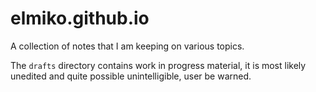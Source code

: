 elmiko.github.io
================

A collection of notes that I am keeping on various topics.

The `drafts` directory contains work in progress material, it is most likely
unedited and quite possible unintelligible, user be warned.
